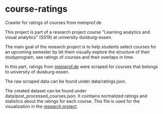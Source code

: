 # course-ratings
Crawler for ratings of courses from meinprof.de

This project is part of a research project course "Learning analytics and visual analytics" (SS19) at university duisburg-essen.

The main goal of the research project is to help students select courses for an upcoming semester by let them visually explore the structure of their studyprogram, see ratings of courses and their overlaps in time.

In this part, ratings from [meinprof.de](https://www.meinprof.de) were scraped for courses that belongs to university of duisburg-essen.

The raw scraped data can be found under data/ratings.json.

The created dataset can be found under data/post_processed_courses.json. It cointains normalized ratings and statistics about the ratings for each course. 
This file is used for the visualization in the [research project](https://github.com/FloRich/uni-due-visual-study-planer).
